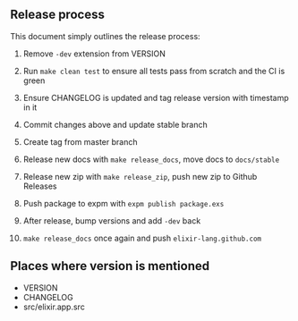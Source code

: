 ## Release process

This document simply outlines the release process:

1) Remove `-dev` extension from VERSION

2) Run `make clean test` to ensure all tests pass from scratch and the CI is green

3) Ensure CHANGELOG is updated and tag release version with timestamp in it

4) Commit changes above and update stable branch

5) Create tag from master branch

6) Release new docs with `make release_docs`, move docs to `docs/stable`

7) Release new zip with `make release_zip`, push new zip to Github Releases

8) Push package to expm with `expm publish package.exs`

9) After release, bump versions and add `-dev` back

10) `make release_docs` once again and push `elixir-lang.github.com`

## Places where version is mentioned

* VERSION
* CHANGELOG
* src/elixir.app.src
